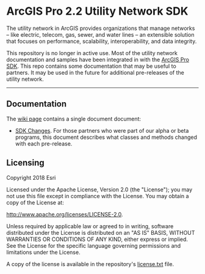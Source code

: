 # ArcGIS Pro 2.2 Utility Network SDK

The utility network in ArcGIS provides organizations that manage networks – like electric, telecom, gas, sewer, and water lines – an extensible solution that focuses on performance, scalability, interoperability, and data integrity. 

This repository is no longer in active use.  Most of the utility network documentation and samples have been integrated in with the [ArcGIS Pro SDK](https://pro.arcgis.com/en/pro-app/sdk/).  This repo contains some documentation that may be useful to partners.  It may be used in the future for additional pre-releases of the utility network.

-------------------------
## Documentation
The [wiki page](https://github.com/esri/utility-network-sdk/wiki) contains a single document document:

- [SDK Changes](https://github.com/esri/utility-network-sdk/wiki/SDK%20Changes).  For those partners who were part of our alpha or beta programs, this document describes what classes and methods changed with each pre-release.

## Licensing
Copyright 2018 Esri

Licensed under the Apache License, Version 2.0 (the "License");
you may not use this file except in compliance with the License.
You may obtain a copy of the License at:

   http://www.apache.org/licenses/LICENSE-2.0.

Unless required by applicable law or agreed to in writing, software
distributed under the License is distributed on an "AS IS" BASIS,
WITHOUT WARRANTIES OR CONDITIONS OF ANY KIND, either express or implied.
See the License for the specific language governing permissions and
limitations under the License.

A copy of the license is available in the repository's [license.txt](./License.txt) file.





